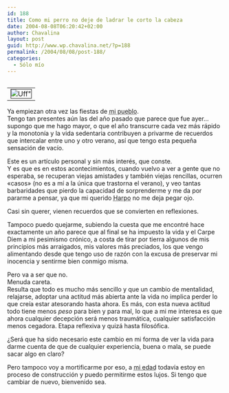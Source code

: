 ```yaml
---
id: 188
title: Como mi perro no deje de ladrar le corto la cabeza
date: 2004-08-08T06:20:42+02:00
author: Chavalina
layout: post
guid: http://www.wp.chavalina.net/?p=188
permalink: /2004/08/08/post-188/
categories:
  - Sólo mío
---
```

<table cellspacing="5" cellpadding="10" width="1" align="left">
  <tr>
    <td>
      <img src="http://www.chavalina.net/imagenes/fotos/resaca.jpg" border="1" alt=Uff" border="1">
    </td>
  </tr>
</table>

Ya empiezan otra vez las fiestas de <acronym title="Blanca">mi pueblo</acronym>.  
Tengo tan presentes a&uacute;n las del a&ntilde;o pasado que parece que fue ayer&#8230; supongo que me hago mayor, o que el a&ntilde;o transcurre cada vez m&aacute;s r&aacute;pido y la monoton&iacute;a y la vida sedentaria contribuyen a privarme de recuerdos que intercalar entre uno y otro verano, as&iacute; que tengo esta peque&ntilde;a sensaci&oacute;n de vac&iacute;o.

Este es un art&iacute;culo personal y sin m&aacute;s inter&eacute;s, que conste.  
Y es que es en estos acontecimientos, cuando vuelvo a ver a gente que no esperaba, se recuperan viejas amistades y tambi&eacute;n viejas rencillas, ocurren «casos» (no es a m&iacute; a la &uacute;nica que trastorna el verano), y veo tantas barbaridades que pierdo la capacidad de sorprenderme y me da por pararme a pensar, ya que mi querido <acronym title="el hijo de perra de mi perro">Harpo</acronym> no me deja pegar ojo.

Casi sin querer, vienen recuerdos que se convierten en reflexiones.

Tampoco puedo quejarme, subiendo la cuesta que me encontr&eacute; hace exactamente un a&ntilde;o parece que al final se ha impuesto la vida y el Carpe Diem a mi pesimismo cr&oacute;nico, a costa de tirar por tierra algunos de mis principios m&aacute;s arraigados, mis valores m&aacute;s preciados, los que vengo alimentando desde que tengo uso de raz&oacute;n con la excusa de preservar mi inocencia y sentirme bien conmigo misma.

Pero va a ser que no.  
Menuda careta.  
Resulta que todo es mucho m&aacute;s sencillo y que un cambio de mentalidad, relajarse, adoptar una actitud m&aacute;s abierta ante la vida no implica perder lo que cre&iacute;a estar atesorando hasta ahora. Es m&aacute;s, con esta nueva actitud todo tiene menos _peso_ para bien y para mal, lo que a mi me interesa es que ahora cualquier decepci&oacute;n ser&aacute; menos traum&aacute;tica, cualquier satisfacci&oacute;n menos cegadora. Etapa reflexiva y quiz&aacute; hasta filos&oacute;fica.

&iquest;Ser&aacute; que ha sido necesario este cambio en mi forma de ver la vida para darme cuenta de que de cualquier experiencia, buena o mala, se puede sacar algo en claro?

Pero tampoco voy a mortificarme por eso, a <acronym title="23">mi edad</acronym> todav&iacute;a estoy en proceso de construcci&oacute;n y puedo permitirme estos lujos. Si tengo que cambiar de nuevo, bienvenido sea.